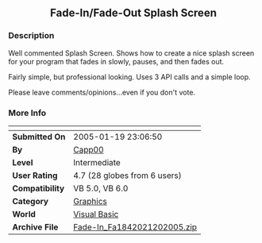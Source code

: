 ﻿<div align="center">

## Fade\-In/Fade\-Out  Splash Screen


</div>

### Description

Well commented Splash Screen. Shows how to create a nice splash screen for your program that fades in slowly, pauses, and then fades out.

Fairly simple, but professional looking. Uses 3 API calls and a simple loop.

Please leave comments/opinions...even if you don't vote.
 
### More Info
 


<span>             |<span>
---                |---
**Submitted On**   |2005-01-19 23:06:50
**By**             |[Capp00](https://github.com/Planet-Source-Code/PSCIndex/blob/master/ByAuthor/capp00.md)
**Level**          |Intermediate
**User Rating**    |4.7 (28 globes from 6 users)
**Compatibility**  |VB 5\.0, VB 6\.0
**Category**       |[Graphics](https://github.com/Planet-Source-Code/PSCIndex/blob/master/ByCategory/graphics__1-46.md)
**World**          |[Visual Basic](https://github.com/Planet-Source-Code/PSCIndex/blob/master/ByWorld/visual-basic.md)
**Archive File**   |[Fade\-In\_Fa1842021202005\.zip](https://github.com/Planet-Source-Code/capp00-fade-in-fade-out-splash-screen__1-58383/archive/master.zip)








